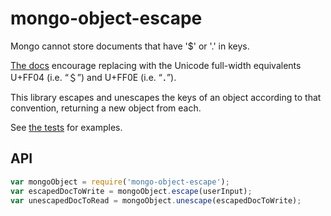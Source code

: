 # mongo-object-escape

Mongo cannot store documents that have '$' or '.' in keys.

[The docs](http://docs.mongodb.org/manual/faq/developers/#faq-dollar-sign-escaping) encourage replacing with the Unicode full-width equivalents U+FF04 (i.e. “＄”) and U+FF0E (i.e. “．”).

This library escapes and unescapes the keys of an object according to that convention, returning a new object from each.

See [the tests](./test.js) for examples.

## API

```javascript
var mongoObject = require('mongo-object-escape');
var escapedDocToWrite = mongoObject.escape(userInput);
var unescapedDocToRead = mongoObject.unescape(escapedDocToWrite);
```

